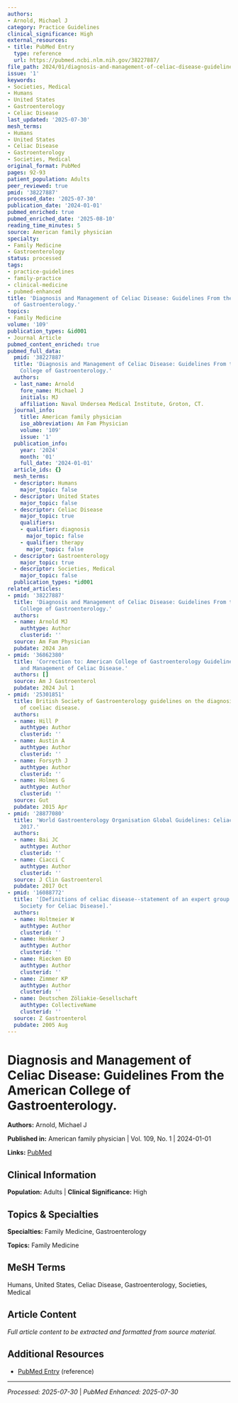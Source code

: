 ```yaml
---
authors:
- Arnold, Michael J
category: Practice Guidelines
clinical_significance: High
external_resources:
- title: PubMed Entry
  type: reference
  url: https://pubmed.ncbi.nlm.nih.gov/38227887/
file_path: 2024/01/diagnosis-and-management-of-celiac-disease-guidelines-from-t.md
issue: '1'
keywords:
- Societies, Medical
- Humans
- United States
- Gastroenterology
- Celiac Disease
last_updated: '2025-07-30'
mesh_terms:
- Humans
- United States
- Celiac Disease
- Gastroenterology
- Societies, Medical
original_format: PubMed
pages: 92-93
patient_population: Adults
peer_reviewed: true
pmid: '38227887'
processed_date: '2025-07-30'
publication_date: '2024-01-01'
pubmed_enriched: true
pubmed_enriched_date: '2025-08-10'
reading_time_minutes: 5
source: American family physician
specialty:
- Family Medicine
- Gastroenterology
status: processed
tags:
- practice-guidelines
- family-practice
- clinical-medicine
- pubmed-enhanced
title: 'Diagnosis and Management of Celiac Disease: Guidelines From the American College
  of Gastroenterology.'
topics:
- Family Medicine
volume: '109'
publication_types: &id001
- Journal Article
pubmed_content_enriched: true
pubmed_full_data:
  pmid: '38227887'
  title: 'Diagnosis and Management of Celiac Disease: Guidelines From the American
    College of Gastroenterology.'
  authors:
  - last_name: Arnold
    fore_name: Michael J
    initials: MJ
    affiliation: Naval Undersea Medical Institute, Groton, CT.
  journal_info:
    title: American family physician
    iso_abbreviation: Am Fam Physician
    volume: '109'
    issue: '1'
  publication_info:
    year: '2024'
    month: '01'
    full_date: '2024-01-01'
  article_ids: {}
  mesh_terms:
  - descriptor: Humans
    major_topic: false
  - descriptor: United States
    major_topic: false
  - descriptor: Celiac Disease
    major_topic: true
    qualifiers:
    - qualifier: diagnosis
      major_topic: false
    - qualifier: therapy
      major_topic: false
  - descriptor: Gastroenterology
    major_topic: true
  - descriptor: Societies, Medical
    major_topic: false
  publication_types: *id001
related_articles:
- pmid: '38227887'
  title: 'Diagnosis and Management of Celiac Disease: Guidelines From the American
    College of Gastroenterology.'
  authors:
  - name: Arnold MJ
    authtype: Author
    clusterid: ''
  source: Am Fam Physician
  pubdate: 2024 Jan
- pmid: '36862380'
  title: 'Correction to: American College of Gastroenterology Guidelines Update: Diagnosis
    and Management of Celiac Disease.'
  authors: []
  source: Am J Gastroenterol
  pubdate: 2024 Jul 1
- pmid: '25301851'
  title: British Society of Gastroenterology guidelines on the diagnosis and management
    of coeliac disease.
  authors:
  - name: Hill P
    authtype: Author
    clusterid: ''
  - name: Austin A
    authtype: Author
    clusterid: ''
  - name: Forsyth J
    authtype: Author
    clusterid: ''
  - name: Holmes G
    authtype: Author
    clusterid: ''
  source: Gut
  pubdate: 2015 Apr
- pmid: '28877080'
  title: 'World Gastroenterology Organisation Global Guidelines: Celiac Disease February
    2017.'
  authors:
  - name: Bai JC
    authtype: Author
    clusterid: ''
  - name: Ciacci C
    authtype: Author
    clusterid: ''
  source: J Clin Gastroenterol
  pubdate: 2017 Oct
- pmid: '16088772'
  title: '[Definitions of celiac disease--statement of an expert group from the German
    Society for Celiac Disease].'
  authors:
  - name: Holtmeier W
    authtype: Author
    clusterid: ''
  - name: Henker J
    authtype: Author
    clusterid: ''
  - name: Riecken EO
    authtype: Author
    clusterid: ''
  - name: Zimmer KP
    authtype: Author
    clusterid: ''
  - name: Deutschen Zöliakie-Gesellschaft
    authtype: CollectiveName
    clusterid: ''
  source: Z Gastroenterol
  pubdate: 2005 Aug
---
```


# Diagnosis and Management of Celiac Disease: Guidelines From the American College of Gastroenterology.

**Authors:** Arnold, Michael J

**Published in:** American family physician | Vol. 109, No. 1 | 2024-01-01

**Links:** [PubMed](https://pubmed.ncbi.nlm.nih.gov/38227887/)

## Clinical Information

**Population:** Adults | **Clinical Significance:** High

## Topics & Specialties

**Specialties:** Family Medicine, Gastroenterology

**Topics:** Family Medicine

## MeSH Terms

Humans, United States, Celiac Disease, Gastroenterology, Societies, Medical

## Article Content

*Full article content to be extracted and formatted from source material.*

## Additional Resources

- [PubMed Entry](https://pubmed.ncbi.nlm.nih.gov/38227887/) (reference)

---

*Processed: 2025-07-30* | *PubMed Enhanced: 2025-07-30*
